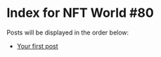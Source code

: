 # Index for NFT World #80
Posts will be displayed in the order below:

- [Your first post](./001-first.md)

